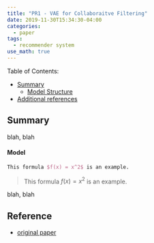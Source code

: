 ```yaml
---
title: "PR1 - VAE for Collaboraitve Filtering"
date: 2019-11-30T15:34:30-04:00
categories:
  - paper
tags:
  - recommender system
use_math: true
---
```


Table of Contents:

- [Summary](#summary)
  - [Model Structure](#model)
- [Additional references](#add)

<a name='summary'></a>
## Summary
blah, blah


<a name='model'></a>
#### Model
```latex
This formula $f(x) = x^2$ is an example.
```
> This formula $f(x) = x^2$ is an example.

blah, blah

<a name='add'></a>
## Reference
- [original paper](https://arxiv.org/pdf/1802.05814.pdf)

